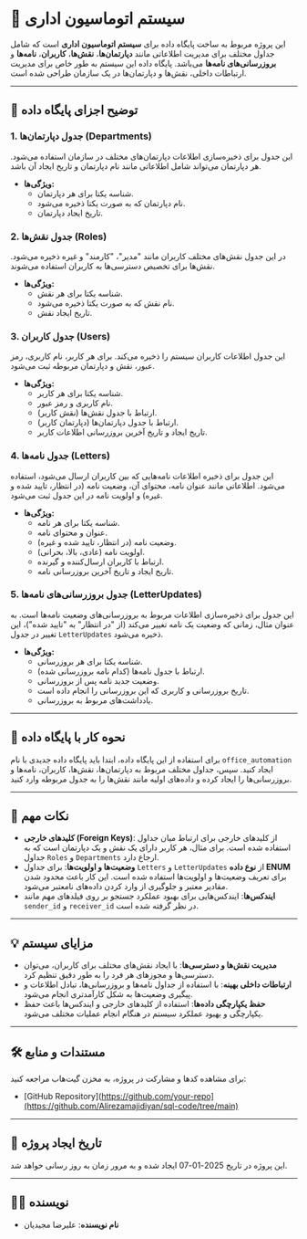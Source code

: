 # 🏢 سیستم اتوماسیون اداری

این پروژه مربوط به ساخت پایگاه داده برای **سیستم اتوماسیون اداری** است که شامل جداول مختلف برای مدیریت اطلاعاتی مانند **دپارتمان‌ها**، **نقش‌ها**، **کاربران**، **نامه‌ها** و **بروزرسانی‌های نامه‌ها** می‌باشد. پایگاه داده این سیستم به طور خاص برای مدیریت ارتباطات داخلی، نقش‌ها و دپارتمان‌ها در یک سازمان طراحی شده است.

---

## 🚀 توضیح اجزای پایگاه داده

### 1. **جدول دپارتمان‌ها (Departments)**

این جدول برای ذخیره‌سازی اطلاعات دپارتمان‌های مختلف در سازمان استفاده می‌شود. هر دپارتمان می‌تواند شامل اطلاعاتی مانند نام دپارتمان و تاریخ ایجاد آن باشد.

- **ویژگی‌ها:**
  - شناسه یکتا برای هر دپارتمان.
  - نام دپارتمان که به صورت یکتا ذخیره می‌شود.
  - تاریخ ایجاد دپارتمان.

### 2. **جدول نقش‌ها (Roles)**

در این جدول نقش‌های مختلف کاربران مانند "مدیر"، "کارمند" و غیره ذخیره می‌شود. نقش‌ها برای تخصیص دسترسی‌ها به کاربران استفاده می‌شوند.

- **ویژگی‌ها:**
  - شناسه یکتا برای هر نقش.
  - نام نقش که به صورت یکتا ذخیره می‌شود.
  - تاریخ ایجاد نقش.

### 3. **جدول کاربران (Users)**

این جدول اطلاعات کاربران سیستم را ذخیره می‌کند. برای هر کاربر، نام کاربری، رمز عبور، نقش و دپارتمان مربوطه ثبت می‌شود.

- **ویژگی‌ها:**
  - شناسه یکتا برای هر کاربر.
  - نام کاربری و رمز عبور.
  - ارتباط با جدول نقش‌ها (نقش کاربر).
  - ارتباط با جدول دپارتمان‌ها (دپارتمان کاربر).
  - تاریخ ایجاد و تاریخ آخرین بروزرسانی اطلاعات کاربر.

### 4. **جدول نامه‌ها (Letters)**

این جدول برای ذخیره اطلاعات نامه‌هایی که بین کاربران ارسال می‌شود، استفاده می‌شود. اطلاعاتی مانند عنوان نامه، محتوای آن، وضعیت نامه (در انتظار، تایید شده و غیره) و اولویت نامه در این جدول ثبت می‌شود.

- **ویژگی‌ها:**
  - شناسه یکتا برای هر نامه.
  - عنوان و محتوای نامه.
  - وضعیت نامه (در انتظار، تایید شده و غیره).
  - اولویت نامه (عادی، بالا، بحرانی).
  - ارتباط با کاربران ارسال‌کننده و گیرنده.
  - تاریخ ایجاد و تاریخ آخرین بروزرسانی نامه.

### 5. **جدول بروزرسانی‌های نامه‌ها (LetterUpdates)**

این جدول برای ذخیره‌سازی اطلاعات مربوط به بروزرسانی‌های وضعیت نامه‌ها است. به عنوان مثال، زمانی که وضعیت یک نامه تغییر می‌کند (از "در انتظار" به "تایید شده")، این تغییر در جدول `LetterUpdates` ذخیره می‌شود.

- **ویژگی‌ها:**
  - شناسه یکتا برای هر بروزرسانی.
  - ارتباط با جدول نامه‌ها (کدام نامه بروزرسانی شده).
  - وضعیت جدید نامه پس از بروزرسانی.
  - تاریخ بروزرسانی و کاربری که این بروزرسانی را انجام داده است.
  - یادداشت‌های مربوط به بروزرسانی.

---

## 📝 نحوه کار با پایگاه داده

برای استفاده از این پایگاه داده، ابتدا باید پایگاه داده جدیدی با نام `office_automation` ایجاد کنید. سپس، جداول مختلف مربوط به دپارتمان‌ها، نقش‌ها، کاربران، نامه‌ها و بروزرسانی‌ها را ایجاد کرده و داده‌های اولیه مانند نقش‌ها را به جدول مربوطه وارد کنید.

---

## 📄 نکات مهم

- **کلیدهای خارجی (Foreign Keys)**: از کلیدهای خارجی برای ارتباط میان جداول استفاده شده است. برای مثال، هر کاربر دارای یک نقش و یک دپارتمان است که به جداول `Roles` و `Departments` ارجاع دارد.
- **وضعیت‌ها و اولویت‌ها**: برای جداول `Letters` و `LetterUpdates` از **نوع داده ENUM** برای تعریف وضعیت‌ها و اولویت‌ها استفاده شده است. این کار باعث محدود شدن مقادیر معتبر و جلوگیری از وارد کردن داده‌های نامعتبر می‌شود.
- **ایندکس‌ها**: ایندکس‌هایی برای بهبود عملکرد جستجو بر روی فیلدهای مهم مانند `sender_id` و `receiver_id` در نظر گرفته شده است.

---

## 💡 مزایای سیستم

- **مدیریت نقش‌ها و دسترسی‌ها**: با ایجاد نقش‌های مختلف برای کاربران، می‌توان دسترسی‌ها و مجوزهای هر فرد را به طور دقیق تنظیم کرد.
- **ارتباطات داخلی بهینه**: با استفاده از جداول نامه‌ها و بروزرسانی‌ها، تبادل اطلاعات و پیگیری وضعیت‌ها به شکل کارآمدتری انجام می‌شود.
- **حفظ یکپارچگی داده‌ها**: استفاده از کلیدهای خارجی و ایندکس‌ها باعث حفظ یکپارچگی و بهبود عملکرد سیستم در هنگام انجام عملیات مختلف می‌شود.

---

## 🛠 مستندات و منابع

برای مشاهده کدها و مشارکت در پروژه، به مخزن گیت‌هاب مراجعه کنید:

- [GitHub Repository](https://github.com/your-repo](https://github.com/Alirezamajidiyan/sql-code/tree/main)

---

## 📅 تاریخ ایجاد پروژه

این پروژه در تاریخ 2025-01-07 ایجاد شده و به مرور زمان به روز رسانی خواهد شد.

---

## 🧑‍💻 نویسنده

- **نام نویسنده**: علیرضا مجیدیان
